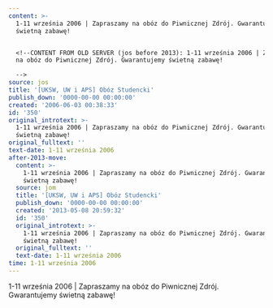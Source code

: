 ```yaml
---
content: >-
  1-11 września 2006 | Zapraszamy na obóz do Piwnicznej Zdrój. Gwarantujemy
  świetną zabawę!


  <!--CONTENT FROM OLD SERVER (jos before 2013): 1-11 września 2006 | Zapraszamy
  na obóz do Piwnicznej Zdrój. Gwarantujemy świetną zabawę!

  -->
source: jos
title: '[UKSW, UW i APS] Obóz Studencki'
publish_down: '0000-00-00 00:00:00'
created: '2006-06-03 00:38:33'
id: '350'
original_introtext: >-
  1-11 września 2006 | Zapraszamy na obóz do Piwnicznej Zdrój. Gwarantujemy
  świetną zabawę!
original_fulltext: ''
text-date: 1-11 września 2006
after-2013-move:
  content: >-
    1-11 września 2006 | Zapraszamy na obóz do Piwnicznej Zdrój. Gwarantujemy
    świetną zabawę!
  source: jom
  title: '[UKSW, UW i APS] Obóz Studencki'
  publish_down: '0000-00-00 00:00:00'
  created: '2013-05-08 20:59:32'
  id: '350'
  original_introtext: >-
    1-11 września 2006 | Zapraszamy na obóz do Piwnicznej Zdrój. Gwarantujemy
    świetną zabawę!
  original_fulltext: ''
  text-date: 1-11 września 2006
time: 1-11 września 2006
---
```

1-11 września 2006 | Zapraszamy na obóz do Piwnicznej Zdrój. Gwarantujemy świetną zabawę!

<!--CONTENT FROM OLD SERVER (jos before 2013): 1-11 września 2006 | Zapraszamy na obóz do Piwnicznej Zdrój. Gwarantujemy świetną zabawę!
-->

<!--{{json:{"created_date":"2006-06-03 00:38:33","publish_down":"0000-00-00 00:00:00","id":"350"}}}-->
